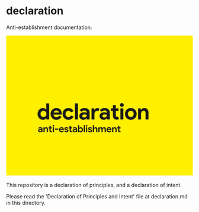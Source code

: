 # declaration

Anti-establishment documentation.

![cover image](https://raw.githubusercontent.com/antibrand/declaration/master/cover.jpg)

This repository is a declaration of principles, and a declaration of intent.

Please read the 'Declaration of Principles and Intent' file at declaration.md in this directory.
